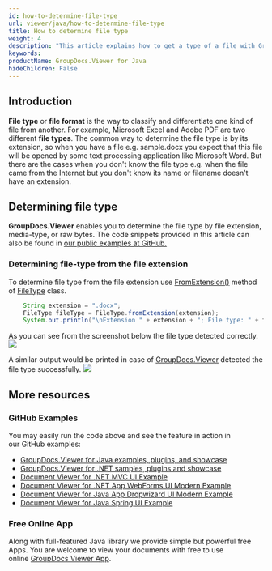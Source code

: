 ```yaml
---
id: how-to-determine-file-type
url: viewer/java/how-to-determine-file-type
title: How to determine file type
weight: 4
description: "This article explains how to get a type of a file with GroupDocs.Viewer for Java using Java / C#."
keywords: 
productName: GroupDocs.Viewer for Java
hideChildren: False
---
```

## Introduction
**File type** or **file format** is the way to classify and differentiate one kind of file from another. For example, Microsoft Excel and Adobe PDF are two different **file types**. The common way to determine the file type is by its extension, so when you have a file e.g. sample.docx you expect that this file will be opened by some text processing application like Microsoft Word. But there are the cases when you don't know the file type e.g. when the file came from the Internet but you don't know its name or filename doesn't have an extension.

## Determining file type
**GroupDocs.Viewer** enables you to determine the file type by file extension, media-type, or raw bytes. The code snippets provided in this article can also be found in [our public examples at GitHub.](https://github.com/groupdocs-viewer/GroupDocs.Viewer-for-Java/blob/master/Examples/GroupDocs.Viewer.Examples.CSharp/HowTo/HowToDetermineFileType.cs)

### Determining file-type from the file extension
To determine file type from the file extension use [FromExtension()](https://apireference.groupdocs.com/viewer/java/groupdocs.viewer/filetype/methods/fromextension) method of [FileType](https://apireference.groupdocs.com/viewer/java/groupdocs.viewer/filetype) class.

```java
    String extension = ".docx";
    FileType fileType = FileType.fromExtension(extension);
    System.out.println("\nExtension " + extension + "; File type: " + fileType + ".");
```

As you can see from the screenshot below the file type detected correctly.
![](viewer/java/images/how-to-determine-file-type.png)

A similar output would be printed in case of [GroupDocs.Viewer](https://products.groupdocs.com/viewer) detected the file type successfully.
![](viewer/java/images/how-to-determine-file-type_2.png)

## More resources
### GitHub Examples 
You may easily run the code above and see the feature in action in our GitHub examples:
*   [GroupDocs.Viewer for Java examples, plugins, and showcase](https://github.com/groupdocs-viewer/GroupDocs.Viewer-for-Java)
*   [GroupDocs.Viewer for .NET samples, plugins and showcase](https://github.com/groupdocs-viewer/GroupDocs.Viewer-for-.NET)
*   [Document Viewer for .NET MVC UI Example](https://github.com/groupdocs-viewer/GroupDocs.Viewer-for-Java-MVC)    
*   [Document Viewer for .NET App WebForms UI Modern Example](https://github.com/groupdocs-viewer/GroupDocs.Viewer-for-Java-WebForms)
*   [Document Viewer for Java App Dropwizard UI Modern Example](https://github.com/groupdocs-viewer/GroupDocs.Viewer-for-Java-Dropwizard)
*   [Document Viewer for Java Spring UI Example](https://github.com/groupdocs-viewer/GroupDocs.Viewer-for-Java-Spring)
    
### Free Online App 
Along with full-featured Java library we provide simple but powerful free Apps.
You are welcome to view your documents with free to use online [GroupDocs Viewer App](https://products.groupdocs.app/viewer).